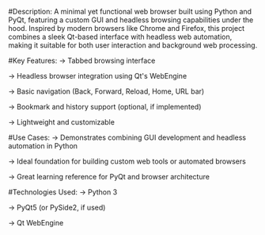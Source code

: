 #Description:
A minimal yet functional web browser built using Python and PyQt, featuring a custom GUI and headless browsing capabilities under the hood. Inspired by modern browsers like Chrome and Firefox, this project combines a sleek Qt-based interface with headless web automation, making it suitable for both user interaction and background web processing.

#Key Features:
-> Tabbed browsing interface

-> Headless browser integration using Qt's WebEngine

-> Basic navigation (Back, Forward, Reload, Home, URL bar)

-> Bookmark and history support (optional, if implemented)

-> Lightweight and customizable

#Use Cases:
-> Demonstrates combining GUI development and headless automation in Python

-> Ideal foundation for building custom web tools or automated browsers

-> Great learning reference for PyQt and browser architecture

#Technologies Used:
-> Python 3

-> PyQt5 (or PySide2, if used)

-> Qt WebEngine

